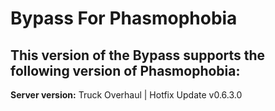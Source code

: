 # Bypass For Phasmophobia

  
## This version of the Bypass supports the following version of Phasmophobia:  
**Server version:** Truck Overhaul | Hotfix Update v0.6.3.0  
